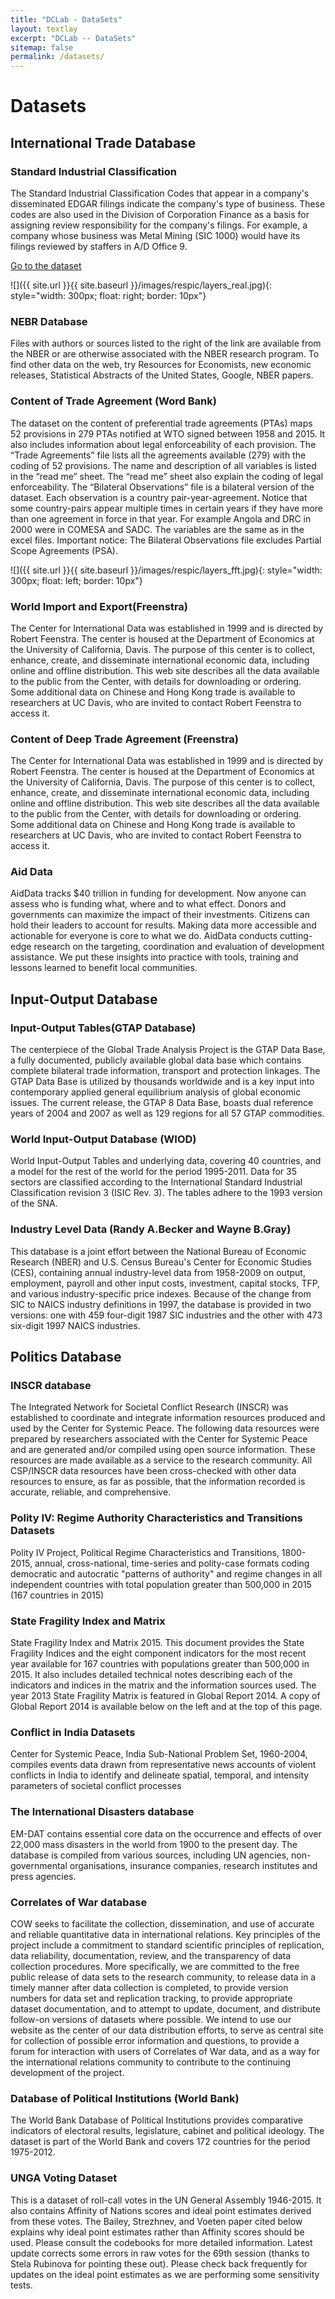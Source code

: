 ```yaml
---
title: "DCLab - DataSets"
layout: textlay
excerpt: "DCLab -- DataSets"
sitemap: false
permalink: /datasets/
---
```


# Datasets

## International Trade Database

### Standard Industrial Classification

The Standard Industrial Classification Codes that appear in a company's disseminated EDGAR filings indicate the company's type of business. These codes are also used in the Division of Corporation Finance as a basis for assigning review responsibility for the company's filings. For example, a company whose business was Metal Mining (SIC 1000) would have its filings reviewed by staffers in A/D Office 9. 

<a href="https://www.sec.gov/info/edgar/siccodes.htm" class="btn btn-primary">Go to the dataset</a>


 
![]({{ site.url }}{{ site.baseurl }}/images/respic/layers_real.jpg){: style="width: 300px; float: right; border: 10px"}

### NEBR Database

Files with authors or sources listed to the right of the link are available from the NBER or are otherwise associated with the NBER research program. To find other data on the web, try Resources for Economists, new economic releases, Statistical Abstracts of the United States, Google, NBER papers.

### Content of Trade Agreement (Word Bank)

The dataset on the content of preferential trade agreements (PTAs) maps 52 provisions in 279 PTAs notified at WTO signed between 1958 and 2015. It also includes information about legal enforceability of each provision. The “Trade Agreements” file lists all the agreements available (279) with the coding of 52 provisions. The name and description of all variables is listed in the “read me” sheet. The “read me” sheet also explain the coding of legal enforceability. The “Bilateral Observations” file is a bilateral version of the dataset. Each observation is a country pair-year-agreement. Notice that some country-pairs appear multiple times in certain years if they have more than one agreement in force in that year. For example Angola and DRC in 2000 were in COMESA and SADC. The variables are the same as in the excel files. Important notice: The Bilateral Observations file excludes Partial Scope Agreements (PSA).

![]({{ site.url }}{{ site.baseurl }}/images/respic/layers_fft.jpg){: style="width: 300px; float: left; border: 10px"}

### World Import and Export(Freenstra)

The Center for International Data was established in 1999 and is directed by Robert Feenstra. The center is housed at the Department of Economics at the University of California, Davis. The purpose of this center is to collect, enhance, create, and disseminate international economic data, including online and offline distribution. This web site describes all the data available to the public from the Center, with details for downloading or ordering. Some additional data on Chinese and Hong Kong trade is available to researchers at UC Davis, who are invited to contact Robert Feenstra to access it.

### Content of Deep Trade Agreement (Freenstra)

The Center for International Data was established in 1999 and is directed by Robert Feenstra. The center is housed at the Department of Economics at the University of California, Davis. The purpose of this center is to collect, enhance, create, and disseminate international economic data, including online and offline distribution. This web site describes all the data available to the public from the Center, with details for downloading or ordering. Some additional data on Chinese and Hong Kong trade is available to researchers at UC Davis, who are invited to contact Robert Feenstra to access it.

### Aid Data

AidData tracks $40 trillion in funding for development. Now anyone can assess who is funding what, where and to what effect. Donors and governments can maximize the impact of their investments. Citizens can hold their leaders to account for results.
Making data more accessible and actionable for everyone is core to what we do. AidData conducts cutting-edge research on the targeting, coordination and evaluation of development assistance. We put these insights into practice with tools, training and lessons learned to benefit local communities.

## Input-Output Database

### Input-Output Tables(GTAP Database)

The centerpiece of the Global Trade Analysis Project is the GTAP Data Base, a fully documented, publicly available global data base which contains complete bilateral trade information, transport and protection linkages. The GTAP Data Base is utilized by thousands worldwide and is a key input into contemporary applied general equilibrium analysis of global economic issues. The current release, the GTAP 8 Data Base, boasts dual reference years of 2004 and 2007 as well as 129 regions for all 57 GTAP commodities.

### World Input-Output Database (WIOD)

World Input-Output Tables and underlying data, covering 40 countries, and a model for the rest of the world for the period 1995-2011. Data for 35 sectors are classified according to the International Standard Industrial Classification revision 3 (ISIC Rev. 3). The tables adhere to the 1993 version of the SNA.

### Industry Level Data (Randy A.Becker and Wayne B.Gray)

This database is a joint effort between the National Bureau of Economic Research (NBER) and U.S. Census Bureau's Center for Economic Studies (CES), containing annual industry-level data from 1958-2009 on output, employment, payroll and other input costs, investment, capital stocks, TFP, and various industry-specific price indexes. Because of the change from SIC to NAICS industry definitions in 1997, the database is provided in two versions: one with 459 four-digit 1987 SIC industries and the other with 473 six-digit 1997 NAICS industries.

## Politics Database

### INSCR database​

The Integrated Network for Societal Conflict Research (INSCR) was established to coordinate and integrate information resources produced and used by the Center for Systemic Peace. The following data resources were prepared by researchers associated with the Center for Systemic Peace and are generated and/or compiled using open source information. These resources are made available as a service to the research community. All CSP/INSCR data resources have been cross-checked with other data resources to ensure, as far as possible, that the information recorded is accurate, reliable, and comprehensive.

### Polity IV: Regime Authority Characteristics and Transitions Datasets

Polity IV Project, Political Regime Characteristics and Transitions, 1800-2015, annual, cross-national, time-series and polity-case formats coding democratic and autocratic "patterns of authority" and regime changes in all independent countries with total population greater than 500,000 in 2015 (167 countries in 2015)

### State Fragility Index and Matrix

State Fragility Index and Matrix 2015. This document provides the State Fragility Indices and the eight component indicators for the most recent year available for 167 countries with populations greater than 500,000 in 2015. It also includes detailed technical notes describing each of the indicators and indices in the matrix and the information sources used. The year 2013 State Fragility Matrix is featured in Global Report 2014. A copy of Global Report 2014 is available below on the left and at the top of this page.

### Conflict in India Datasets

Center for Systemic Peace, India Sub-National Problem Set, 1960-2004, compiles events data drawn from representative news accounts of violent conflicts in India to identify and delineate spatial, temporal, and intensity parameters of societal conflict processes

### The International Disasters database

EM-DAT contains essential core data on the occurrence and effects of over 22,000 mass disasters in the world from 1900 to the present day. The database is compiled from various sources, including UN agencies, non-governmental organisations, insurance companies, research institutes and press agencies.

### Correlates of War database

COW seeks to facilitate the collection, dissemination, and use of accurate and reliable quantitative data in international relations. Key principles of the project include a commitment to standard scientific principles of replication, data reliability, documentation, review, and the transparency of data collection procedures. More specifically, we are committed to the free public release of data sets to the research community, to release data in a timely manner after data collection is completed, to provide version numbers for data set and replication tracking, to provide appropriate dataset documentation, and to attempt to update, document, and distribute follow-on versions of datasets where possible. We intend to use our website as the center of our data distribution efforts, to serve as central site for collection of possible error information and questions, to provide a forum for interaction with users of Correlates of War data, and as a way for the international relations community to contribute to the continuing development of the project.

### Database of Political Institutions (World Bank)
The World Bank Database of Political Institutions provides comparative indicators of electoral results, legislature, cabinet and political ideology. The dataset is part of the World Bank and covers 172 countries for the period 1975-2012.

### UNGA Voting Dataset

This is a dataset of roll-call votes in the UN General Assembly 1946-2015. It also contains Affinity of Nations scores and ideal point estimates derived from these votes. The Bailey, Strezhnev, and Voeten paper cited below explains why ideal point estimates rather than Affinity scores should be used. Please consult the codebooks for more detailed information. Latest update corrects some errors in raw votes for the 69th session (thanks to Stela Rubinova for pointing these out). Please check back frequently for updates on the ideal point estimates as we are performing some sensitivity tests.


